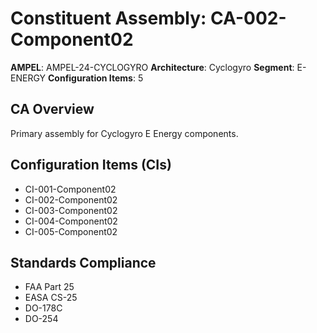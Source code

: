 # Constituent Assembly: CA-002-Component02

**AMPEL**: AMPEL-24-CYCLOGYRO
**Architecture**: Cyclogyro
**Segment**: E-ENERGY
**Configuration Items**: 5

## CA Overview
Primary assembly for Cyclogyro E Energy components.

## Configuration Items (CIs)
- CI-001-Component02
- CI-002-Component02
- CI-003-Component02
- CI-004-Component02
- CI-005-Component02

## Standards Compliance
- FAA Part 25
- EASA CS-25
- DO-178C
- DO-254
